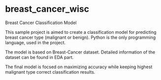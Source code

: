 # breast_cancer_wisc

Breast Cancer Classification Model

This sample project is aimed to create a classification model for predicting breast cancer type (malignant or benign).
Python is the only programming language, used in the project.

The model is based on Breast-Cancer dataset. Detailed information of the dataset can be found in EDA part.

The final model is focsed on maximizing accuracy while keeping highest malignant type correct classification results.
